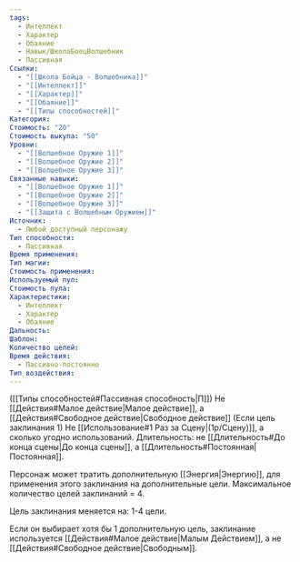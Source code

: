 ```yaml
---
tags:
  - Интеллект
  - Характер
  - Обаяние
  - Навык/ШколаБоецВолшебник
  - Пассивная
Ссылки:
  - "[[Школа Бойца - Волшебника]]"
  - "[[Интеллект]]"
  - "[[Характер]]"
  - "[[Обаяние]]"
  - "[[Типы способностей]]"
Категория: 
Стоимость: "20"
Стоимость выкупа: "50"
Уровни:
  - "[[Волшебное Оружие 1]]"
  - "[[Волшебное Оружие 2]]"
  - "[[Волшебное Оружие 3]]"
Связанные навыки:
  - "[[Волшебное Оружие 1]]"
  - "[[Волшебное Оружие 2]]"
  - "[[Волшебное Оружие 3]]"
  - "[[Защита с Волшебным Оружием]]"
Источник:
  - Любой доступный персонажу
Тип способности:
  - Пассивная
Время применения: 
Тип магии: 
Стоимость применения: 
Используемый пул: 
Стоимость пула: 
Характеристики:
  - Интеллект
  - Характер
  - Обаяние
Дальность: 
Шаблон: 
Количество целей: 
Время действия:
  - Пассивно-постоянно
Тип воздействия:
---
```

([[Типы способностей#Пассивная способность|П]]) Не [[Действия#Малое действие|Малое действие]], а [[Действия#Свободное действие|Свободное действие]] (Если цель заклинания 1)
Не [[Использование#1 Раз за Сцену|(1р/Сцену)]], а сколько угодно использований.
Длительность: не [[Длительность#До конца сцены|До конца сцены]], а [[Длительность#Постоянная|Постоянная]].

Персонаж может тратить дополнительную [[Энергия|Энергию]], для применения этого заклинания на дополнительные цели. Максимальное количество целей заклинаний = 4. 

Цель заклинания меняется на: 1-4 цели. 

Если он выбирает хотя бы 1 дополнительную цель, заклинание используется [[Действия#Малое действие|Малым Действием]], а не [[Действия#Свободное действие|Свободным]]. 